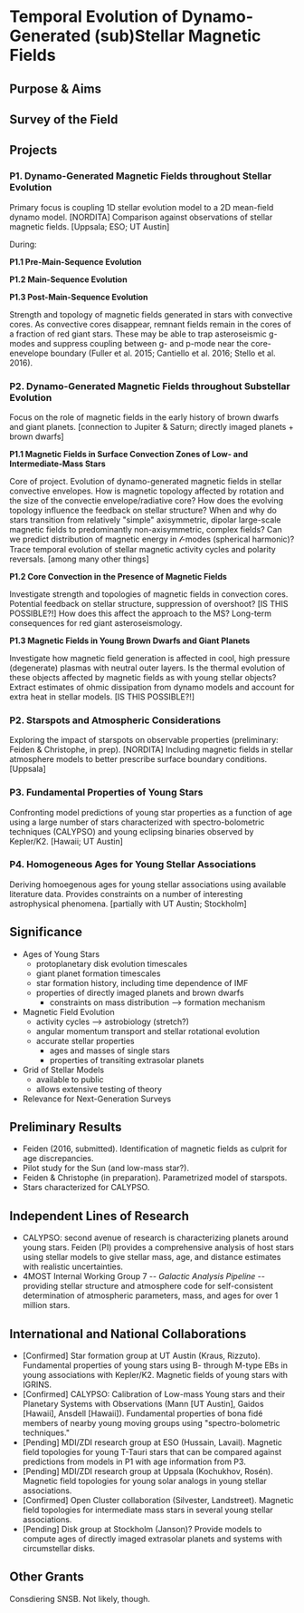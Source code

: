 # Temporal Evolution of Dynamo-Generated (sub)Stellar Magnetic Fields

## Purpose & Aims

## Survey of the Field

## Projects

### P1. Dynamo-Generated Magnetic Fields throughout Stellar Evolution

Primary focus is coupling 1D stellar evolution model to a 2D mean-field dynamo model. [NORDITA] 
Comparison against observations of stellar magnetic fields. [Uppsala; ESO; UT Austin]

During:

__P1.1 Pre-Main-Sequence Evolution__

__P1.2 Main-Sequence Evolution__

__P1.3 Post-Main-Sequence Evolution__

Strength and topology of magnetic fields generated in stars with convective cores. As convective cores disappear, remnant fields remain in the cores of a fraction of red giant stars. These may be able to trap asteroseismic g-modes and suppress coupling between g- and p-mode near the core-enevelope boundary (Fuller et al. 2015; Cantiello et al. 2016; Stello et al. 2016).

### P2. Dynamo-Generated Magnetic Fields throughout Substellar Evolution

Focus on the role of magnetic fields in the early history of brown dwarfs and giant planets. [connection to Jupiter & Saturn; directly imaged planets + brown dwarfs]

__P1.1 Magnetic Fields in Surface Convection Zones of Low- and Intermediate-Mass Stars__

Core of project. Evolution of dynamo-generated magnetic fields in stellar convective envelopes. 
How is magnetic topology affected by rotation and the size of the convectie envelope/radiative 
core? How does the evolving topology influence the feedback on stellar structure? When and why
do stars transition from relatively "simple" axisymmetric, dipolar large-scale magnetic fields 
to predominantly non-axisymmetric, complex fields? Can we predict distribution of magnetic 
energy in $\mathcal{l}$-modes (spherical harmonic)? Trace temporal evolution of stellar magnetic
activity cycles and polarity reversals. [among many other things]

__P1.2 Core Convection in the Presence of Magnetic Fields__

Investigate strength and topologies of magnetic fields in convection cores. Potential feedback
on stellar structure, suppression of overshoot? [IS THIS POSSIBLE?!] How does this affect the
approach to the MS? Long-term consequences for red giant asteroseismology. 

__P1.3 Magnetic Fields in Young Brown Dwarfs and Giant Planets__

Investigate how magnetic field generation is affected in cool, high pressure (degenerate) plasmas with
neutral outer layers. Is the thermal evolution of these objects affected by magnetic fields as with 
young stellar objects? Extract estimates of ohmic dissipation from dynamo models 
and account for extra heat in stellar models. [IS THIS POSSIBLE?!]

### P2. Starspots and Atmospheric Considerations
Exploring the impact of starspots on observable properties (preliminary: Feiden & Christophe, in prep). [NORDITA]
Including magnetic fields in stellar atmosphere models to better prescribe surface boundary conditions. [Uppsala]

### P3. Fundamental Properties of Young Stars
Confronting model predictions of young star properties as a function of age using a large number of stars characterized with spectro-bolometric techniques (CALYPSO) and young eclipsing binaries observed by Kepler/K2. [Hawaii; UT Austin]

### P4. Homogeneous Ages for Young Stellar Associations
Deriving homoegenous ages for young stellar associations using available literature data. Provides constraints on a number of interesting astrophysical phenomena. [partially with UT Austin; Stockholm]

## Significance
  - Ages of Young Stars
    - protoplanetary disk evolution timescales
    - giant planet formation timescales
    - star formation history, including time dependence of IMF
    - properties of directly imaged planets and brown dwarfs
      - constraints on mass distribution --> formation mechanism
  - Magnetic Field Evolution
    - activity cycles --> astrobiology (stretch?)
    - angular momentum transport and stellar rotational evolution
    - accurate stellar properties
      - ages and masses of single stars
      - properties of transiting extrasolar planets
  - Grid of Stellar Models
    - available to public
    - allows extensive testing of theory
  - Relevance for Next-Generation Surveys

## Preliminary Results
  - Feiden (2016, submitted). Identification of magnetic fields as culprit for age discrepancies.
  - Pilot study for the Sun (and low-mass star?).
  - Feiden & Christophe (in preparation). Parametrized model of starspots.
  - Stars characterized for CALYPSO.

## Independent Lines of Research
  - CALYPSO: second avenue of research is characterizing planets around young stars. 
    Feiden (PI) provides a comprehensive analysis of host stars using stellar models
    to give stellar mass, age, and distance estimates with realistic uncertainties.
  - 4MOST Internal Working Group 7 -- _Galactic Analysis Pipeline_ -- providing stellar
    structure and atmosphere code for self-consistent determination of atmospheric 
    parameters, mass, and ages for over 1 million stars.
  
## International and National Collaborations
  - [Confirmed] Star formation group at UT Austin (Kraus, Rizzuto). Fundamental properties of young stars using B- through M-type EBs in young associations with Kepler/K2. Magnetic fields of young stars with IGRINS.
  - [Confirmed] CALYPSO: Calibration of Low-mass Young stars and their Planetary Systems with Observations (Mann [UT Austin], Gaidos [Hawaii], Ansdell [Hawaii]). Fundamental properties of bona fidé members of nearby young moving groups using "spectro-bolometric techniques."
  - [Pending] MDI/ZDI research group at ESO (Hussain, Lavail). Magnetic field topologies for young T-Tauri stars that can be compared against predictions from models in P1 with age information from P3.
  - [Pending] MDI/ZDI research group at Uppsala (Kochukhov, Rosén). Magnetic field topologies for young solar analogs in young stellar associations.
  - [Confirmed] Open Cluster collaboration (Silvester, Landstreet). Magnetic field topologies for intermediate mass stars in several young stellar associations.
  - [Pending] Disk group at Stockholm (Janson)? Provide models to compute ages of directly imaged extrasolar planets and systems with circumstellar disks.

## Other Grants
Consdiering SNSB. Not likely, though.
